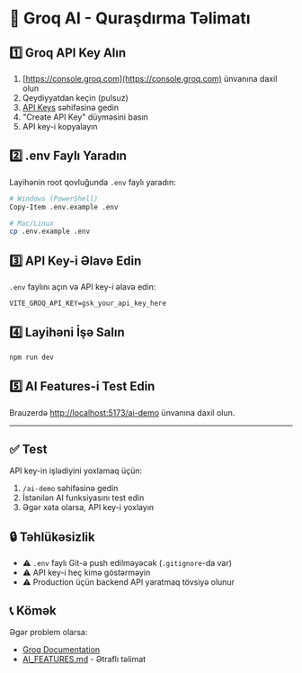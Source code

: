 # 🚀 Groq AI - Quraşdırma Təlimatı

## 1️⃣ Groq API Key Alın

1. [https://console.groq.com](https://console.groq.com) ünvanına daxil olun
2. Qeydiyyatdan keçin (pulsuz)
3. [API Keys](https://console.groq.com/keys) səhifəsinə gedin
4. "Create API Key" düyməsini basın
5. API key-i kopyalayın

## 2️⃣ .env Faylı Yaradın

Layihənin root qovluğunda `.env` faylı yaradın:

```bash
# Windows (PowerShell)
Copy-Item .env.example .env

# Mac/Linux
cp .env.example .env
```

## 3️⃣ API Key-i Əlavə Edin

`.env` faylını açın və API key-i əlavə edin:

```env
VITE_GROQ_API_KEY=gsk_your_api_key_here
```

## 4️⃣ Layihəni İşə Salın

```bash
npm run dev
```

## 5️⃣ AI Features-i Test Edin

Brauzerdə [http://localhost:5173/ai-demo](http://localhost:5173/ai-demo) ünvanına daxil olun.

---

## ✅ Test

API key-in işlədiyini yoxlamaq üçün:

1. `/ai-demo` səhifəsinə gedin
2. İstənilən AI funksiyasını test edin
3. Əgər xəta olarsa, API key-i yoxlayın

## 🔒 Təhlükəsizlik

- ⚠️ `.env` faylı Git-ə push edilməyəcək (`.gitignore`-da var)
- ⚠️ API key-i heç kimə göstərməyin
- ⚠️ Production üçün backend API yaratmaq tövsiyə olunur

## 📞 Kömək

Əgər problem olarsa:
- [Groq Documentation](https://console.groq.com/docs)
- [AI_FEATURES.md](./AI_FEATURES.md) - Ətraflı təlimat
